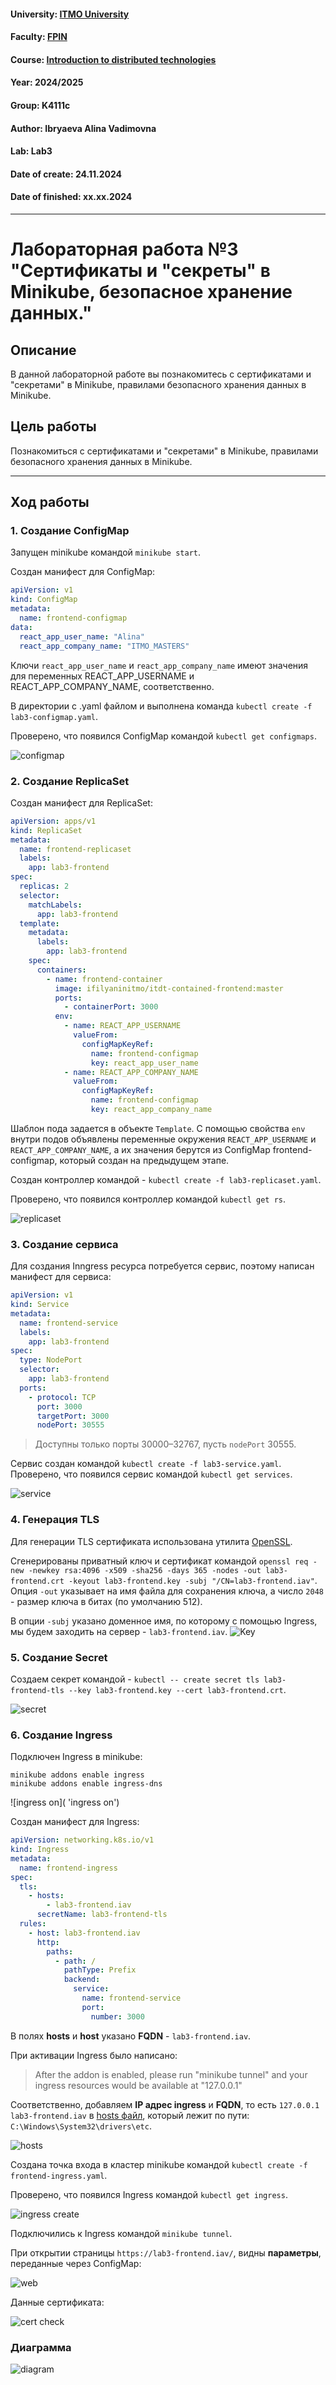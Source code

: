 #### University: [ITMO University](https://itmo.ru/ru/)
#### Faculty: [FPIN](https://fict.itmo.ru)
#### Course: [Introduction to distributed technologies](https://github.com/itmo-ict-faculty/introduction-to-distributed-technologies)
#### Year: 2024/2025
#### Group: K4111c
#### Author: Ibryaeva Alina Vadimovna
#### Lab: Lab3
#### Date of create: 24.11.2024
#### Date of finished: xx.xx.2024

---

# Лабораторная работа №3 "Сертификаты и "секреты" в Minikube, безопасное хранение данных."

## Описание
В данной лабораторной работе вы познакомитесь с сертификатами и "секретами" в Minikube, правилами безопасного хранения данных в Minikube.

## Цель работы
Познакомиться с сертификатами и "секретами" в Minikube, правилами безопасного хранения данных в Minikube.

---

## Ход работы

### 1. Создание ConfigMap
Запущен minikube командой `minikube start`.

Создан манифест для ConfigMap:

```yaml
apiVersion: v1
kind: ConfigMap
metadata:
  name: frontend-configmap
data:
  react_app_user_name: "Alina"
  react_app_company_name: "ITMO_MASTERS"
```
Ключи `react_app_user_name` и `react_app_company_name` имеют значения для переменных REACT_APP_USERNAME и REACT_APP_COMPANY_NAME, соответственно.

В директории с .yaml файлом и выполнена команда `kubectl create -f lab3-configmap.yaml`.

Проверено, что появился ConfigMap командой `kubectl get configmaps`.

![configmap](https://github.com/ghhbdtn/2024_2025-introduction_to_distributed_technologies-k4111c-ibryaeva_a_v/blob/master/lab3/images/configmaps.png 'configmap')

### 2. Создание ReplicaSet
Создан манифест для ReplicaSet:

```yaml
apiVersion: apps/v1
kind: ReplicaSet
metadata:
  name: frontend-replicaset
  labels:
    app: lab3-frontend
spec:
  replicas: 2
  selector:
    matchLabels:
      app: lab3-frontend
  template:
    metadata:
      labels:
        app: lab3-frontend
    spec:
      containers:
        - name: frontend-container
          image: ifilyaninitmo/itdt-contained-frontend:master
          ports:
            - containerPort: 3000
          env:
            - name: REACT_APP_USERNAME
              valueFrom:
                configMapKeyRef:
                  name: frontend-configmap
                  key: react_app_user_name
            - name: REACT_APP_COMPANY_NAME
              valueFrom:
                configMapKeyRef:
                  name: frontend-configmap
                  key: react_app_company_name
```

Шаблон пода задается в объекте `Template`. С помощью свойства `env` внутри подов объявлены переменные окружения `REACT_APP_USERNAME` и `REACT_APP_COMPANY_NAME`, а их значения берутся из ConfigMap frontend-configmap, который создан на предыдущем этапе.

Создан контроллер командой - `kubectl create -f lab3-replicaset.yaml`.

Проверено, что появился контроллер командой `kubectl get rs`.

![replicaset](https://github.com/ghhbdtn/2024_2025-introduction_to_distributed_technologies-k4111c-ibryaeva_a_v/blob/master/lab3/images/replicasets.png 'replicaset')

### 3. Создание сервиса
Для создания Inngress ресурса потребуется сервис, поэтому написан манифест для сервиса:

```yaml
apiVersion: v1
kind: Service
metadata:
  name: frontend-service
  labels:
    app: lab3-frontend
spec:
  type: NodePort
  selector:
    app: lab3-frontend
  ports:
    - protocol: TCP
      port: 3000
      targetPort: 3000
      nodePort: 30555
```

> Доступны только порты 30000–32767, пусть `nodePort` 30555.

Сервис создан командой `kubectl create -f lab3-service.yaml`. 
Проверено, что появился сервис командой `kubectl get services`.

![service](https://github.com/ghhbdtn/2024_2025-introduction_to_distributed_technologies-k4111c-ibryaeva_a_v/blob/master/lab3/images/services.png 'service')

### 4. Генерация TLS
Для генерации TLS сертификата использована утилита [OpenSSL](https://losst.pro/sozdanie-sertifikata-openssl).

Сгенерированы приватный ключ и сертификат командой `openssl req -new -newkey rsa:4096 -x509 -sha256 -days 365 -nodes -out lab3-frontend.crt -keyout lab3-frontend.key -subj "/CN=lab3-frontend.iav"`. 
Опция `-out` указывает на имя файла для сохранения ключа, а число `2048` - размер ключа в битах (по умолчанию 512).

В опции `-subj` указано доменное имя, по которому с помощью Ingress, мы будем заходить на сервер - `lab3-frontend.iav`.
![Key](https://github.com/ghhbdtn/2024_2025-introduction_to_distributed_technologies-k4111c-ibryaeva_a_v/blob/master/lab3/images/openssl.png 'key')
### 5. Создание Secret
Создаем секрет командой - `kubectl -- create secret tls lab3-frontend-tls --key lab3-frontend.key --cert lab3-frontend.crt`.

![secret](https://github.com/ghhbdtn/2024_2025-introduction_to_distributed_technologies-k4111c-ibryaeva_a_v/blob/master/lab3/images/secret.png 'secret')

### 6. Создание Ingress

Подключен Ingress в minikube:

```
minikube addons enable ingress
minikube addons enable ingress-dns
```

![ingress on]( 'ingress on')

Создан манифест для Ingress:

```yaml
apiVersion: networking.k8s.io/v1
kind: Ingress
metadata:
  name: frontend-ingress
spec:
  tls:
    - hosts:
        - lab3-frontend.iav
      secretName: lab3-frontend-tls
  rules:
    - host: lab3-frontend.iav
      http:
        paths:
          - path: /
            pathType: Prefix
            backend:
              service:
                name: frontend-service
                port:
                  number: 3000
```

В полях **hosts** и **host** указано **FQDN** - `lab3-frontend.iav`.

При активации Ingress было написано:

> After the addon is enabled, please run "minikube tunnel" and your ingress resources would be available at "127.0.0.1"

Соответственно, добавляем **IP адрес ingress** и **FQDN**, то есть `127.0.0.1 lab3-frontend.iav` в [hosts файл](), который лежит по пути: `C:\Windows\System32\drivers\etc`.

![hosts](https://github.com/ghhbdtn/2024_2025-introduction_to_distributed_technologies-k4111c-ibryaeva_a_v/blob/master/lab3/images/localhost.png 'hosts')

Создана точка входа в кластер minikube командой `kubectl create -f frontend-ingress.yaml`.

Проверено, что появился Ingress командой `kubectl get ingress`.

![ingress create](https://github.com/ghhbdtn/2024_2025-introduction_to_distributed_technologies-k4111c-ibryaeva_a_v/blob/master/lab3/images/ingresses.png 'ingress create')

Подключились к Ingress командой `minikube tunnel`.

При открытии страницы `https://lab3-frontend.iav/`, видны **параметры**, переданные через ConfigMap:

![web](https://github.com/ghhbdtn/2024_2025-introduction_to_distributed_technologies-k4111c-ibryaeva_a_v/blob/master/lab3/images/web.png 'web')

Данные сертификата:

![cert check](https://github.com/ghhbdtn/2024_2025-introduction_to_distributed_technologies-k4111c-ibryaeva_a_v/blob/master/lab3/images/cert.png 'cert check')

### Диаграмма
![diagram](https://github.com/ghhbdtn/2024_2025-introduction_to_distributed_technologies-k4111c-ibryaeva_a_v/blob/master/lab3/images/diagram.png 'diagram')
